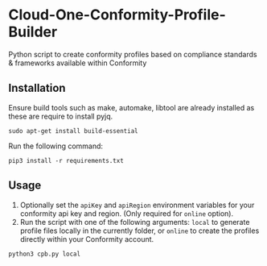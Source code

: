 # Cloud-One-Conformity-Profile-Builder
Python script to create conformity profiles based on compliance standards & frameworks available within Conformity

## Installation

Ensure build tools such as make, automake, libtool are already installed as these are require to install pyjq.
```
sudo apt-get install build-essential
```

Run the following command:
```
pip3 install -r requirements.txt
```

## Usage
1. Optionally set the `apiKey` and `apiRegion` environment variables for your conformity api key and region. (Only required for `online` option).
2. Run the script with one of the following arguments: `local` to generate profile files locally in the currently folder, or `online` to create the profiles directly within your Conformity account.
  ```
  python3 cpb.py local
  ```
